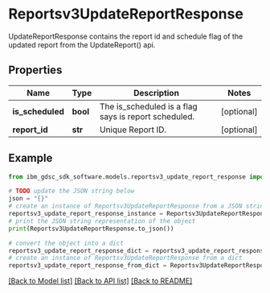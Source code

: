 # Reportsv3UpdateReportResponse

UpdateReportResponse contains the report id and schedule flag of the updated report from the UpdateReport() api.

## Properties

Name | Type | Description | Notes
------------ | ------------- | ------------- | -------------
**is_scheduled** | **bool** | The is_scheduled is a flag says is report scheduled. | [optional] 
**report_id** | **str** | Unique Report ID. | [optional] 

## Example

```python
from ibm_gdsc_sdk_software.models.reportsv3_update_report_response import Reportsv3UpdateReportResponse

# TODO update the JSON string below
json = "{}"
# create an instance of Reportsv3UpdateReportResponse from a JSON string
reportsv3_update_report_response_instance = Reportsv3UpdateReportResponse.from_json(json)
# print the JSON string representation of the object
print(Reportsv3UpdateReportResponse.to_json())

# convert the object into a dict
reportsv3_update_report_response_dict = reportsv3_update_report_response_instance.to_dict()
# create an instance of Reportsv3UpdateReportResponse from a dict
reportsv3_update_report_response_from_dict = Reportsv3UpdateReportResponse.from_dict(reportsv3_update_report_response_dict)
```
[[Back to Model list]](../README.md#documentation-for-models) [[Back to API list]](../README.md#documentation-for-api-endpoints) [[Back to README]](../README.md)


